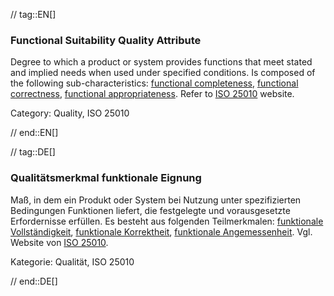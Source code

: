 // tag::EN[]
### Functional Suitability Quality Attribute
Degree to which a product or system provides functions that meet stated and implied needs when used under specified conditions. 
Is composed of the following sub-characteristics: [functional completeness](#term-functional-completeness-quality-attribute), [functional correctness](#term-functional-correctness-quality-attribute), [functional appropriateness](#term-functional-appropriateness-quality-attribute).
Refer to [ISO 25010](https://iso25000.com/index.php/en/iso-25000-standards/iso-25010) website.

Category: Quality, ISO 25010


// end::EN[]

// tag::DE[]
### Qualitätsmerkmal funktionale Eignung

Maß, in dem ein Produkt oder System bei Nutzung unter spezifizierten
Bedingungen Funktionen liefert, die festgelegte und vorausgesetzte
Erfordernisse erfüllen. Es besteht aus folgenden Teilmerkmalen:
[funktionale Vollständigkeit](#term-functional-completeness-quality-attribute),
[funktionale Korrektheit](#term-functional-correctness-quality-attribute), [funktionale
Angemessenheit](#term-functional-appropriateness-quality-attribute). Vgl. Website von [ISO
25010](https://iso25000.com/index.php/en/iso-25000-standards/iso-25010).

Kategorie: Qualität, ISO 25010



// end::DE[]

